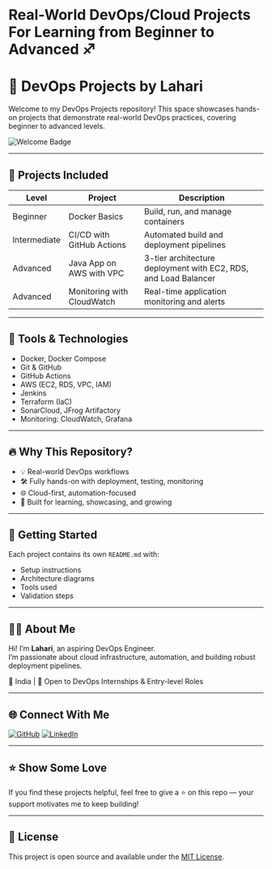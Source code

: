 # Real-World DevOps/Cloud Projects For Learning from Beginner to Advanced ♐
# 🚀 DevOps Projects by Lahari

Welcome to my DevOps Projects repository! This space showcases hands-on projects that demonstrate real-world DevOps practices, covering beginner to advanced levels.

![Welcome Badge](https://img.shields.io/badge/🚀%20Welcome-Learn%20DevOps%20Hands--On-10b981?style=for-the-badge&logo=opsgenie&logoColor=white)

---

## 📁 Projects Included

| Level | Project | Description |
|-------|---------|-------------|
| Beginner | Docker Basics | Build, run, and manage containers |
| Intermediate | CI/CD with GitHub Actions | Automated build and deployment pipelines |
| Advanced | Java App on AWS with VPC | 3-tier architecture deployment with EC2, RDS, and Load Balancer |
| Advanced | Monitoring with CloudWatch | Real-time application monitoring and alerts |

---

## 🧰 Tools & Technologies

- Docker, Docker Compose
- Git & GitHub
- GitHub Actions
- AWS (EC2, RDS, VPC, IAM)
- Jenkins
- Terraform (IaC)
- SonarCloud, JFrog Artifactory
- Monitoring: CloudWatch, Grafana

---

## 🔥 Why This Repository?

- 💡 Real-world DevOps workflows  
- 🛠️ Fully hands-on with deployment, testing, monitoring  
- 🌐 Cloud-first, automation-focused  
- 💼 Built for learning, showcasing, and growing

---

## 📌 Getting Started

Each project contains its own `README.md` with:
- Setup instructions
- Architecture diagrams
- Tools used
- Validation steps

---

## 🙋‍♀️ About Me

Hi! I’m **Lahari**, an aspiring DevOps Engineer.  
I’m passionate about cloud infrastructure, automation, and building robust deployment pipelines.

📍 India | 💼 Open to DevOps Internships & Entry-level Roles

---

## 🌐 Connect With Me

[![GitHub](https://img.shields.io/badge/GitHub-lahari--haribabu-181717?style=for-the-badge&logo=github)](https://github.com/lahari-haribabu)
[![LinkedIn](https://img.shields.io/badge/LinkedIn-Lahari-blue?style=for-the-badge&logo=linkedin&logoColor=white)](https://www.linkedin.com/in/lahari-haribabu/)

---

## ⭐ Show Some Love

If you find these projects helpful, feel free to give a ⭐ on this repo — your support motivates me to keep building!

---

## 📜 License

This project is open source and available under the [MIT License](LICENSE).
